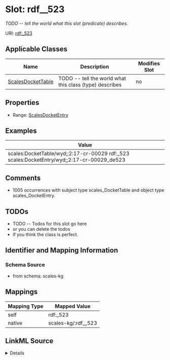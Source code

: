 

# Slot: rdf__523


_TODO -- tell the world what this slot (predicate) describes._





URI: [rdf:_523](http://www.w3.org/1999/02/22-rdf-syntax-ns#_523)



<!-- no inheritance hierarchy -->





## Applicable Classes

| Name | Description | Modifies Slot |
| --- | --- | --- |
| [ScalesDocketTable](../classes/ScalesDocketTable.md) | TODO -- tell the world what this class (type) describes |  no  |







## Properties

* Range: [ScalesDocketEntry](../classes/ScalesDocketEntry.md)






## Examples

| Value |
| --- |
| scales:DocketTable/wyd;;2:17-cr-00029 rdf:_523 scales:DocketEntry/wyd;;2:17-cr-00029_de523 |

## Comments

* 1005 occurrences with subject type scales_DocketTable and object type scales_DocketEntry.

## TODOs

* TODO -- Todos for this slot go here
* or you can delete the todos
* if you think the class is perfect.

## Identifier and Mapping Information







### Schema Source


* from schema: scales-kg




## Mappings

| Mapping Type | Mapped Value |
| ---  | ---  |
| self | rdf:_523 |
| native | scales-kg/:rdf__523 |




## LinkML Source

<details>
```yaml
name: rdf__523
description: TODO -- tell the world what this slot (predicate) describes.
todos:
- TODO -- Todos for this slot go here
- or you can delete the todos
- if you think the class is perfect.
comments:
- 1005 occurrences with subject type scales_DocketTable and object type scales_DocketEntry.
examples:
- value: scales:DocketTable/wyd;;2:17-cr-00029 rdf:_523 scales:DocketEntry/wyd;;2:17-cr-00029_de523
from_schema: scales-kg
rank: 1000
slot_uri: rdf:_523
alias: rdf__523
domain_of:
- scales_DocketTable
range: scales_DocketEntry

```
</details>